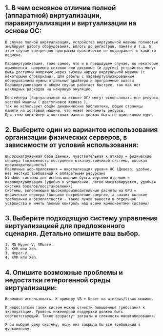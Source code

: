 ## **1. В чем основное отличие полной (аппаратной) виртуализации, паравиртуализации и виртуализации на основе ОС:**
```
В случае полной виртуализации, устройства виртуальной машины полностью эмулируют работу оборудования, вплоть до регистров, памяти и т.д. В этом случае внетренняя программа практически не подозравает о какй-то подмене.

Паравиртуализация, тоже самое, что и в предыдущем случае, но некоторые компоненты, например сетевые или дисковые (и другие) устройства могут быть доступны напрямую через вызовы наружу виртуальной машины (с некоторыми оговорками). Для работы с паравиртуализированным оборудованием нужны отдельные драйверы и программные вызовы.
Паравиртуализация в общем случае работает быстрее, так как нет накладных расходов на ненужную эмуляцию.

Контейнеры (виртуализация на основе ОС) могут использовать все ресурсы хостовй машины ( доступновсе железо ),
так же используют общие динамические библиотеки, общие страницы  памяти на хостовой машине, что может экономить ресурсы.
При этом контейнер и хостовая машина должны быть на одинаковом ядре.
```
## **2. Выберите один из вариантов использования организации физических серверов, в зависимости от условий использования:**
```
Высоконагруженная база данных, чувствительная к отказу = физические сервера (возможность построения отказоустойчивой системы, высокая производительность)
Различные web-приложения = виртуализация уровня ОС (Дешево, удобно, нет жестких требований к аппаратнымм ресурсам)
Windows системы для использования бухгалтерским отделом = паравиртуализация (удобно в управлении, легко масштабируется, удобная система бэкапов/восстановления)
Системы, выполняющие высокопроизводительные расчеты на GPU = физические сервера (большое потребление энергии, а значит высокие требования к безопастности - такое лучше вывести в отдельное устройство и иметь полный контроль над всеми компонентами системы)
```
## **3. Выберите подходящую систему управления виртуализацией для предложенного сценария. Детально опишите ваш выбор.**
```
1. MS Hyper-V, VMware.
2. KVM или Xen.
3. Hyper-V.
4. KVM или Xen.
```
## **4. Опишите возможные проблемы и недостатки гетерогенной среды виртуализации:**
```
Возможно использовать. К примеру VB + Docer на windows/linux машине. 

К недостаткам таких систем можно отнести повышенные требования к эксплуатации. Уровень инженерной поддержки должен быть соответствующий. Также возрастут затраты и сложности масштабирования.

Я бы выбрал одну систему, если она закрыла бы все требования в функционалу.   
```
